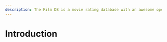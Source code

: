 ```yaml
---
description: The Film DB is a movie rating database with an awesome open API!
---
```


# Introduction

